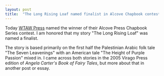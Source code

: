 ```yaml
---
layout: post
title:  "The Long Rising Loaf named finalist in Alcove Chapbook contest"
---
```

<link rel="stylesheet" href="{{ '/assets/css/style.css?v=' | append: site.github.build_revision | relative_url }}">

Today [WTAW Press](https://www.wtawpress.org/) named the winner of their Alcove Press Chapbook Series contest. I am honored that my story "The Long Rising Loaf" was named a finalist.

The story is based primarily on the first half the Palestinian Arabic folk tale "The Seven Leavenings" with an American tale "The Height of Purple Passion" mixed in. I came across both stories in the 2005 Virago Press edition of _Angela Carter's Book of Fairy Tales_, but more about that in another post or essay.
